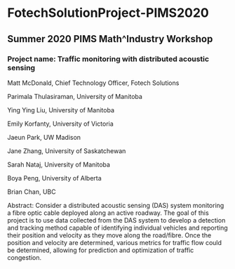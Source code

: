 # FotechSolutionProject-PIMS2020
## Summer 2020 PIMS Math^Industry Workshop

### Project name: Traffic monitoring with distributed acoustic sensing

Matt McDonald, Chief Technology Officer, Fotech Solutions

Parimala Thulasiraman, University of Manitoba

Ying Ying Liu, University of Manitoba

Emily Korfanty, University of Victoria

Jaeun Park, UW  Madison

Jane Zhang, University of Saskatchewan

Sarah Nataj, University of Manitoba

Boya Peng, University of Alberta

Brian Chan, UBC



Abstract: Consider a distributed acoustic sensing (DAS) system monitoring a fibre optic cable deployed along an active roadway. The goal of this project is to use data collected from the DAS system to develop a detection and tracking method capable of identifying individual vehicles and reporting their position and velocity as they move along the road/fibre.  Once the position and velocity are determined, various metrics for traffic flow could be determined, allowing for prediction and optimization of traffic congestion.

